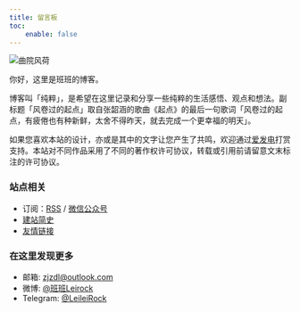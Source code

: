 ```yaml
---
title: 留言板
toc:
    enable: false
---
```


![曲院风荷](https://web-1256060851.cos.ap-hongkong.myqcloud.com/page/guestbook/quyuanfenghe.jpg#650x)

你好，这里是班班的博客。

博客叫「纯粹」，是希望在这里记录和分享一些纯粹的生活感悟、观点和想法。副标题「风卷过的起点」取自张韶涵的歌曲《起点》的最后一句歌词「风卷过的起点，有疲倦也有种新鲜，太舍不得昨天，就去完成一个更幸福的明天」。

如果您喜欢本站的设计，亦或是其中的文字让您产生了共鸣，欢迎通过[爱发电](https://afdian.net/@leirock)打赏支持。本站对不同作品采用了不同的著作权许可协议，转载或引用前请留意文末标注的许可协议。

### 站点相关

- 订阅：[RSS](/atom.xml) / <a class="fancybox fancybox.image" href="https://web-1256060851.cos.ap-hongkong.myqcloud.com/page/guestbook/wechat-channel.jpg" itemscope="" itemtype="http://schema.org/ImageObject" itemprop="url" data-fancybox="default" rel="default" title="微信公众号：风卷过的起点" data-caption="微信公众号：风卷过的起点">微信公众号</a>
- [建站简史](/post/26/)
- [友情链接](/friends/)

### 在这里发现更多

- 邮箱: zjzdl@outlook.com
- 微博: [@班班Leirock](https://weibo.com/leirock)
- Telegram: [@LeileiRock](https://t.me/LeileiRock)
